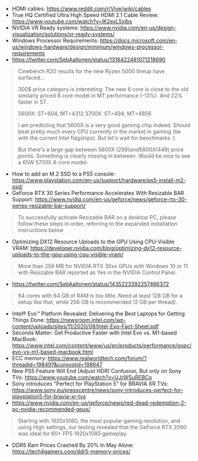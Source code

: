 * HDMI cables: https://www.reddit.com/r/Vive/wiki/cables
* True HQ Certified Ultra High Speed HDMI 2.1 Cable Review: https://www.youtube.com/watch?v=lK2exL5xIbs
* NVIDIA VR Ready systems: https://www.nvidia.com/en-us/design-visualization/solutions/vr-ready-systems/
* Windows Processor Requirements: https://docs.microsoft.com/en-us/windows-hardware/design/minimum/windows-processor-requirements
* https://twitter.com/SebAaltonen/status/1316422481071218690
> Cinebench R20 results for the new Ryzen 5000 lineup have surfaced...
> 
> 300$ price category is interesting: The new 6 core is close to the old similarly priced 8 core model in MT performance (-13%). And 22% faster in ST.
> 
> 5600X: ST=604, MT=4312
> 3700X: ST=494, MT=4856
> 
> I am predicting that 5600X is a very good gaming chip indeed. Should beat pretty much every CPU currently in the market in gaming (tie with the current Intel flagships). But let's wait for benchmarks :)
> 
> But there's a large gap between 5600X (299$) and 5800X (449$) price points. Something is clearly missing in between. Would be nice to see a 65W 5700X 8-core model.
* How to add an M.2 SSD to a PS5 console: https://www.playstation.com/en-us/support/hardware/ps5-install-m2-ssd/
* GeForce RTX 30 Series Performance Accelerates With Resizable BAR Support: https://www.nvidia.com/en-us/geforce/news/geforce-rtx-30-series-resizable-bar-support/
> To successfully activate Resizable BAR on a desktop PC, please follow these steps in order, referring to the expanded installation instructions below
* Optimizing DX12 Resource Uploads to the GPU Using CPU-Visible VRAM: https://developer.nvidia.com/blog/optimizing-dx12-resource-uploads-to-the-gpu-using-cpu-visible-vram/
> More than 256 MB for NVIDIA RTX 30xx GPUs with Windows 10 or 11 with Resizable BAR reported as Yes in the NVIDIA Control Panel.
* https://twitter.com/SebAaltonen/status/1435223392257466372
> 64 cores with 64 GB of RAM is too little. Need at least 128 GB for a setup like that, while 256 GB is recommended (2 GB per thread).
* Intel® Evo™ Platform Revealed: Delivering the Best Laptops for Getting Things Done: https://newsroom.intel.com/wp-content/uploads/sites/11/2020/09/Intel-Evo-Fact-Sheet.pdf
* Seconds Matter: Get Productive Faster with Intel Evo vs. M1-based MacBook: https://www.intel.com/content/www/us/en/products/performance/gopc/evo-vs-m1-based-macbook.html
* ECC memory: https://www.realworldtech.com/forum/?threadid=198497&curpostid=198647
* New PS5 Feature Will End (Adjust HDR) Confusion, But only on Sony TVs: https://www.youtube.com/watch?v=UJrWSuREBCo
* Sony introduces "Perfect for PlayStation 5" for BRAVIA XR TVs: https://www.sony.eu/presscentre/news/sony-introduces-perfect-for-playstation5-for-bravia-xr-tvs
* https://www.nvidia.com/en-us/geforce/news/red-dead-redemption-2-pc-nvidia-recommended-gpus/
> Starting with 1920x1080, the most popular gaming resolution, and using High settings, our testing revealed that the GeForce RTX 2060 was ideal for 60+ FPS 1920x1080 gameplay.
* DDR5 Ram Prices Crashed By 20% In May Alone: https://tech4gamers.com/ddr5-memory-prices/
